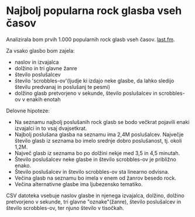 Najbolj popularna rock glasba vseh časov
=======================

Analizirala bom prvih 1.000 popularnih rock glasb vseh časov.
[last.fm](https://www.last.fm/tag/rock/tracks).

Za vsako glasbo bom zajela:
* naslov in izvajalca 
* dolžino in tri glavne žanre
* število poslušalcev
* število 'scrobbles-ov'(ljudje ki izdajo neke glasbe, da lahko sledijo številu predvanaj in poslušanj te pesmi)
* dolžino glasb pretvorjeno v sekunde, število poslušalcev in scrobbles-ov v enakih enotah


Delovne hipoteze:
* Na seznamu najbolj poslušanih rock glasb se bodo večkrat pojavili enaki izvajalci in to vsaj dvajsetkrat.
* Najbolj poslušana glasba na seznamu ima 2,4M poslušalcev. Največje število glasb iz seznama bo imelo srednje dobro poslušanost, tj. okoli 1,2M.
* Največ glasb iz seznama bo po dolžini nekje med 3,5 in 4,5 minutah. 
* Število poslušalcev neke glasbe in število scrobbles-ov je približno enako.
* Število poslušalcev in število scrobbles-ov sta linearno odvisna.
* Večina glasb na seznamu bo imela v enem od žanrov besedo rock.
* Večina alternativne glasbe ima ljubezensko tematiko.

CSV datoteka vsebuje naslov glasbe in njenega izvajalca, dolžino, dolžino pretvorjeno v sekunde, tri glavne "oznake"(žanre), število poslušalcev in število scrobbles-ov, ter njuno število v tisočkah.
